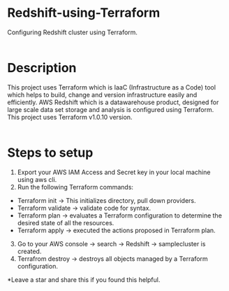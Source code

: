 # Redshift-using-Terraform
Configuring Redshift cluster using Terraform.	 <br /> <br />
# Description <br /> 
This project uses Terraform which is IaaC (Infrastructure as a Code) tool which helps to build, change and version infrastructure easily and efficiently. AWS Redshift which is a datawarehouse product, designed for large scale data set storage and analysis is configured using Terraform. This project uses Terraform v1.0.10 version. <br /> <br />
# Steps to setup
1. Export your AWS IAM Access and Secret key in your local machine using aws cli.
2. Run the following Terraform commands:
- Terraform init -> This initializes directory, pull down providers.
- Terraform validate -> validate code for syntax.
- Terraform plan -> evaluates a Terraform configuration to determine the desired state of all the resources.
- Terraform apply -> executed the actions proposed in Terraform plan.
3. Go to your AWS console -> search -> Redshift -> samplecluster is created.
4. Terrafrom destroy -> destroys all objects managed by a Terraform configuration.

*Leave a star and share this if you found this helpful.
